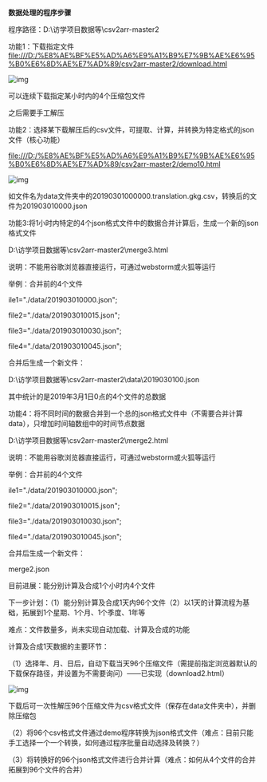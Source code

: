 **数据处理的程序步骤**

 

程序路径：D:\访学项目数据等\csv2arr-master2

功能1：下载指定文件 [file:///D:/%E8%AE%BF%E5%AD%A6%E9%A1%B9%E7%9B%AE%E6%95%B0%E6%8D%AE%E7%AD%89/csv2arr-master2/download.html](file:///D:\%E8%AE%BF%E5%AD%A6%E9%A1%B9%E7%9B%AE%E6%95%B0%E6%8D%AE%E7%AD%89\csv2arr-master2\download.html)

![img](file:///C:\Users\84424\AppData\Local\Temp\ksohtml1868\wps1.jpg) 

可以连续下载指定某小时内的4个压缩包文件

之后需要手工解压

 

功能2：选择某下载解压后的csv文件，可提取、计算，并转换为特定格式的json文件（核心功能）

 

[file:///D:/%E8%AE%BF%E5%AD%A6%E9%A1%B9%E7%9B%AE%E6%95%B0%E6%8D%AE%E7%AD%89/csv2arr-master2/demo10.html](file:///D:\%E8%AE%BF%E5%AD%A6%E9%A1%B9%E7%9B%AE%E6%95%B0%E6%8D%AE%E7%AD%89\csv2arr-master2\demo10.html)

 

![img](file:///C:\Users\84424\AppData\Local\Temp\ksohtml1868\wps2.jpg) 

 

如文件名为data文件夹中的20190301000000.translation.gkg.csv，转换后的文件为201903010000.json

 

功能3:将1小时内特定的4个json格式文件中的数据合并计算后，生成一个新的json格式文件

D:\访学项目数据等\csv2arr-master2\merge3.html

说明：不能用谷歌浏览器直接运行，可通过webstorm或火狐等运行

 

举例：合并前的4个文件

ile1="./data/201903010000.json";

file2="./data/201903010015.json";

file3="./data/201903010030.json";

file4="./data/201903010045.json";

 

合并后生成一个新文件：

D:\访学项目数据等\csv2arr-master2\data\2019030100.json

其中统计的是2019年3月1日0点的4个文件的总数据

 

功能4：将不同时间的数据合并到一个总的json格式文件中（不需要合并计算data），只增加时间轴数组中的时间节点数据

D:\访学项目数据等\csv2arr-master2\merge2.html

说明：不能用谷歌浏览器直接运行，可通过webstorm或火狐等运行

举例：合并前的4个文件

ile1="./data/201903010000.json";

file2="./data/201903010015.json";

file3="./data/201903010030.json";

file4="./data/201903010045.json";

 

合并后生成一个新文件：

merge2.json

 

目前进展：能分别计算及合成1个小时内4个文件

下一步计划：（1）能分别计算及合成1天内96个文件（2）以1天的计算流程为基础，拓展到1个星期、1个月、1个季度、1年等

难点：文件数量多，尚未实现自动加载、计算及合成的功能

 

计算及合成1天数据的主要环节：

（1）选择年、月、日后，自动下载当天96个压缩文件（需提前指定浏览器默认的下载保存路径，并设置为不需要询问）——已实现（download2.html）

![img](file:///C:\Users\84424\AppData\Local\Temp\ksohtml1868\wps3.jpg) 

下载后可一次性解压96个压缩文件为csv格式文件（保存在data文件夹中），并删除压缩包

（2）将96个csv格式文件通过demo程序转换为json格式文件（难点：目前只能手工选择一个一个转换，如何通过程序批量自动选择及转换？）

（3）将转换好的96个json格式文件进行合并计算（难点：如何从4个文件的合并拓展到96个文件的合并）

 

 

 

 